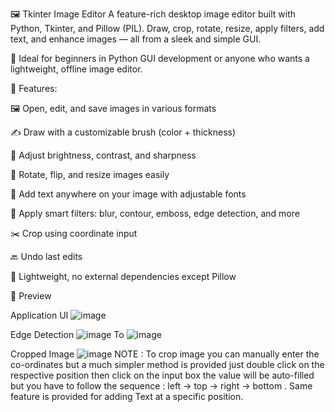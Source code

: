 🖼️ Tkinter Image Editor
A feature-rich desktop image editor built with Python, Tkinter, and Pillow (PIL).
Draw, crop, rotate, resize, apply filters, add text, and enhance images — all from a sleek and simple GUI.

🎨 Ideal for beginners in Python GUI development or anyone who wants a lightweight, offline image editor.

🚀 Features:

🖼️ Open, edit, and save images in various formats

✍️ Draw with a customizable brush (color + thickness)

🌈 Adjust brightness, contrast, and sharpness

🔁 Rotate, flip, and resize images easily

💬 Add text anywhere on your image with adjustable fonts

🧠 Apply smart filters: blur, contour, emboss, edge detection, and more

✂️ Crop using coordinate input

🔙 Undo last edits

🧪 Lightweight, no external dependencies except Pillow

📸 Preview

Application UI
![image](https://github.com/user-attachments/assets/ffda7d2f-08f3-4554-be38-75f36fc1b52c)

Edge Detection
![image](https://github.com/user-attachments/assets/f2e7ecdc-86d3-4a43-b38e-387ff3bdfa02) To ![image](https://github.com/user-attachments/assets/38d0df15-be96-4d6f-9200-74135ac754fc)

Cropped Image
![image](https://github.com/user-attachments/assets/c36ee2b3-0abc-4c21-af22-b193d16492e5)
NOTE : To crop image you can manually enter the co-ordinates but a much simpler method is provided just double click on the respective position then click on the input box the value will be auto-filled but you have to follow the sequence : left -> top -> right -> bottom .
Same feature is provided for adding Text at a specific position.


